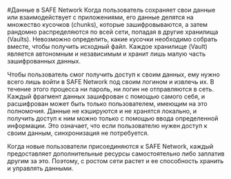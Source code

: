 #Данные в SAFE Network
Когда пользователь сохраняет свои данные или взаимодействует с приложениями, его данные делятся на множество кусочков (chunks), которые зашифровываются, а затем рандомно распределяются по всей сети, попадая в другие хранилища (Vaults). Невозможно определить, какие кусочки необходимо собрать вместе, чтобы получить исходный файл. Каждое хранилище (Vault) является автономным и независимым и хранит лишь малую часть зашифрованных данных.

Чтобы пользователь смог получить доступ к своим данных, ему нужно всего лишь войти в SAFE Network под своим логином и извлечь их. В течение этого процесса ни пароль, ни логин не отправляются в сеть. Каждый фрагмент данных зашифрован с помощью самого себя, и расшифрован может быть только пользователем, имеющим на это полномочия. Данные не кэшируются и не хранятся локально, и получить доступ к ним можно только с помощью ввода определенной информации. Это означает, что если пользователю нужен доступ к своим данным, синхронизация не потребуется.

Когда новые пользователи присоединяются к SAFE Network, каждый предоставляет дополнительные ресурсы самостоятельно либо заплатив другим за это. Поэтому, с ростом сети растет и ее способность хранить и управлять данными.
